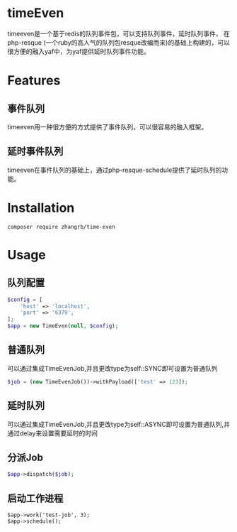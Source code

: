 # timeEven

timeeven是一个基于redis的队列事件包，可以支持队列事件，延时队列事件， 在php-resque (一个ruby的高人气的队列包resque改编而来)的基础上构建的，可以很方便的融入yaf中，为yaf提供延时队列事件功能。

# Features

## 事件队列
timeeven用一种很方便的方式提供了事件队列，可以很容易的融入框架。

## 延时事件队列
timeeven在事件队列的基础上，通过php-resque-schedule提供了延时队列的功能。

# Installation

```
composer require zhangrb/time-even
```

# Usage

## 队列配置

```php
$config = [
    'host' => 'localhost',
	'port' => '6379',
];
$app = new TimeEven(null, $config);

```

## 普通队列

可以通过集成TimeEvenJob,并且更改type为self::SYNC即可设置为普通队列


```php
$job = (new TimeEvenJob())->withPayload(['test' => 123]);

```

## 延时队列
可以通过集成TimeEvenJob,并且更改type为self::ASYNC即可设置为普通队列,并通过delay来设置需要延时的时间

## 分派Job

```php
$app->dispatch($job);
```

## 启动工作进程


```
$app->work('test-job', 3);
$app->schedule();
```
